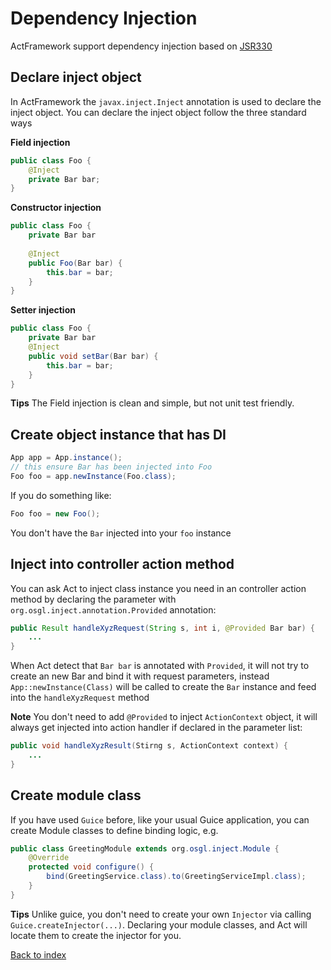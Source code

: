 # Dependency Injection

ActFramework support dependency injection based on [JSR330](https://jcp.org/en/jsr/detail?id=330)  

## Declare inject object

In ActFramework the `javax.inject.Inject` annotation is used to declare the inject object. 
You can declare the inject object follow the three standard ways

**Field injection**

```java
public class Foo {
    @Inject
    private Bar bar;
}
```

**Constructor injection**

```java
public class Foo {
    private Bar bar
    
    @Inject
    public Foo(Bar bar) {
        this.bar = bar;
    }
}
```

**Setter injection**

```java
public class Foo {
    private Bar bar
    @Inject
    public void setBar(Bar bar) {
        this.bar = bar;
    }
}
```

**Tips** The Field injection is clean and simple, but not unit test friendly.

## Create object instance that has DI

```java
App app = App.instance();
// this ensure Bar has been injected into Foo
Foo foo = app.newInstance(Foo.class);
```

If you do something like:

```java
Foo foo = new Foo();
```

You don't have the `Bar` injected into your `foo` instance

## Inject into controller action method

You can ask Act to inject class instance you need in an controller action method by declaring the parameter with 
`org.osgl.inject.annotation.Provided` annotation:

```java
public Result handleXyzRequest(String s, int i, @Provided Bar bar) {
    ...
}
```

When Act detect that `Bar bar` is annotated with `Provided`, it will not try to create an new Bar and 
bind it with request parameters, instead `App::newInstance(Class)` will be called to create 
the `Bar` instance and feed into the `handleXyzRequest` method

**Note** You don't need to add `@Provided` to inject `ActionContext` object, it will always get injected 
into action handler if declared in the parameter list:

```java
public void handleXyzResult(Stirng s, ActionContext context) {
    ...
}
```

## Create module class

If you have used `Guice` before, like your usual Guice application, you can create Module 
classes to define binding logic, e.g.

```java
public class GreetingModule extends org.osgl.inject.Module {
    @Override
    protected void configure() {
        bind(GreetingService.class).to(GreetingServiceImpl.class);
    }
}
```

**Tips** Unlike guice, you don't need to create your own `Injector` via calling 
`Guice.createInjector(...)`. 
Declaring your module classes, and Act will locate them to create the injector for you. 

[Back to index](index.md)
